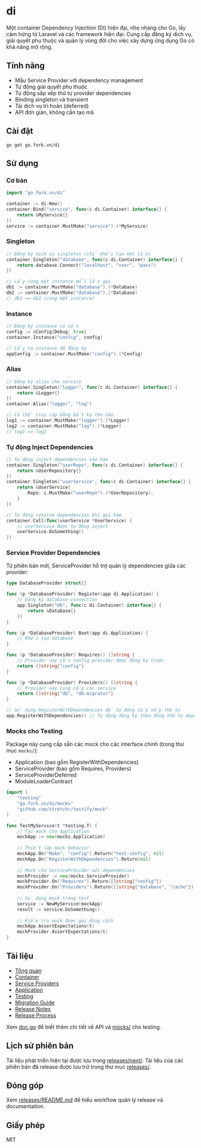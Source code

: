 # di

Một container Dependency Injection (DI) hiện đại, nhẹ nhàng cho Go, lấy cảm hứng từ Laravel và các framework hiện đại. Cung cấp đăng ký dịch vụ, giải quyết phụ thuộc và quản lý vòng đời cho việc xây dựng ứng dụng Go có khả năng mở rộng.

## Tính năng
- Mẫu Service Provider với dependency management
- Tự động giải quyết phụ thuộc
- Tự động sắp xếp thứ tự provider dependencies  
- Binding singleton và transient
- Tải dịch vụ trì hoãn (deferred)
- API đơn giản, không cần tạo mã

## Cài đặt

```
go get go.fork.vn/di
```

## Sử dụng

### Cơ bản

```go
import "go.fork.vn/di"

container := di.New()
container.Bind("service", func(c di.Container) interface{} {
    return &MyService{}
})
service := container.MustMake("service").(*MyService)
```

### Singleton

```go
// Đăng ký dịch vụ singleton (chỉ khởi tạo một lần)
container.Singleton("database", func(c di.Container) interface{} {
    return database.Connect("localhost", "user", "pass")
})

// Lấy cùng một instance mỗi lần gọi
db1 := container.MustMake("database").(*Database)
db2 := container.MustMake("database").(*Database)
// db1 == db2 (cùng một instance)
```

### Instance

```go
// Đăng ký instance có sẵn
config := &Config{Debug: true}
container.Instance("config", config)

// Lấy ra instance đã đăng ký
appConfig := container.MustMake("config").(*Config)
```

### Alias

```go
// Đăng ký alias cho service
container.Singleton("logger", func(c di.Container) interface{} {
    return &Logger{}
})
container.Alias("logger", "log")

// Có thể truy cập bằng bất kỳ tên nào
log1 := container.MustMake("logger").(*Logger)
log2 := container.MustMake("log").(*Logger)
// log1 == log2
```

### Tự động Inject Dependencies

```go
// Tự động inject dependencies vào hàm
container.Singleton("userRepo", func(c di.Container) interface{} {
    return &UserRepository{}
})
container.Singleton("userService", func(c di.Container) interface{} {
    return &UserService{
        Repo: c.MustMake("userRepo").(*UserRepository),
    }
})

// Tự động resolve dependencies khi gọi hàm
container.Call(func(userService *UserService) {
    // userService được tự động inject
    userService.DoSomething()
})
```

### Service Provider Dependencies

Từ phiên bản mới, ServiceProvider hỗ trợ quản lý dependencies giữa các provider:

```go
type DatabaseProvider struct{}

func (p *DatabaseProvider) Register(app di.Application) {
    // Đăng ký database connection
    app.Singleton("db", func(c di.Container) interface{} {
        return &Database{}
    })
}

func (p *DatabaseProvider) Boot(app di.Application) {
    // Khởi tạo database
}

func (p *DatabaseProvider) Requires() []string {
    // Provider này cần config provider được đăng ký trước
    return []string{"config"}
}

func (p *DatabaseProvider) Providers() []string {
    // Provider này cung cấp các service
    return []string{"db", "db.migrator"}
}

// Sử dụng RegisterWithDependencies để tự động sắp xếp thứ tự
app.RegisterWithDependencies() // Tự động đăng ký theo đúng thứ tự dependency
```

### Mocks cho Testing

Package này cung cấp sẵn các mock cho các interface chính (trong thư mục `mocks/`):
- Application (bao gồm RegisterWithDependencies)
- ServiceProvider (bao gồm Requires, Providers)
- ServiceProviderDeferred
- ModuleLoaderContract

```go
import (
    "testing"
    "go.fork.vn/di/mocks"
    "github.com/stretchr/testify/mock"
)

func TestMyService(t *testing.T) {
    // Tạo mock cho Application
    mockApp := new(mocks.Application)
    
    // Thiết lập mock behavior
    mockApp.On("Make", "config").Return("test-config", nil)
    mockApp.On("RegisterWithDependencies").Return(nil)
    
    // Mock cho ServiceProvider với dependencies
    mockProvider := new(mocks.ServiceProvider)
    mockProvider.On("Requires").Return([]string{"config"})
    mockProvider.On("Providers").Return([]string{"database", "cache"})
    
    // Sử dụng mock trong test
    service := NewMyService(mockApp)
    result := service.DoSomething()
    
    // Kiểm tra mock được gọi đúng cách
    mockApp.AssertExpectations(t)
    mockProvider.AssertExpectations(t)
}
```

## Tài liệu

- [Tổng quan](docs/overview.md)
- [Container](docs/container.md)
- [Service Providers](docs/provider.md)
- [Application](docs/application.md)
- [Testing](docs/testing.md)
- [Migration Guide](releases/next/MIGRATION.md)
- [Release Notes](releases/next/RELEASE_NOTES.md)
- [Release Process](releases/next/RELEASE_SUMMARY.md)

Xem [doc.go](./doc.go) để biết thêm chi tiết về API và [mocks/](./mocks/) cho testing.

## Lịch sử phiên bản

Tài liệu phát triển hiện tại được lưu trong [releases/next/](releases/next/).
Tài liệu của các phiên bản đã release được lưu trữ trong thư mục [releases/](releases/).

## Đóng góp

Xem [releases/README.md](releases/README.md) để hiểu workflow quản lý release và documentation.

## Giấy phép
MIT
